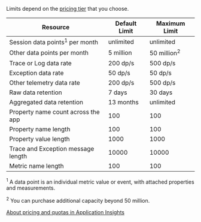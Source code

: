  Limits depend on the [pricing tier](http://azure.microsoft.com/pricing/details/application-insights/) that you choose.

**Resource** | **Default Limit** | **Maximum Limit**
-------- | ------------- | -------------
Session data points<sup>1</sup> per month | unlimited | unlimited
Other data points per month | 5 million | 50 million<sup>2</sup>
Trace or Log data rate | 200 dp/s | 500 dp/s
Exception data rate | 50 dp/s | 50 dp/s
Other telemetry data rate | 200 dp/s | 500 dp/s
Raw  data retention |7 days| 30 days
Aggregated data retention | 13 months | unlimited
Property name count across the app | 100 | 100
Property name length | 100 | 100
Property value length | 1000 | 1000
Trace and Exception message length | 10000 | 10000
Metric name length |  100 | 100

<sup>1</sup> A data point is an individual metric value or event, with attached properties and measurements.

<sup>2</sup> You can purchase additional capacity beyond 50 million.
 
[About pricing and quotas in Application Insights](app-insights-pricing.md)

